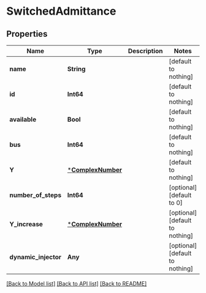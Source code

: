 # SwitchedAdmittance


## Properties
Name | Type | Description | Notes
------------ | ------------- | ------------- | -------------
**name** | **String** |  | [default to nothing]
**id** | **Int64** |  | [default to nothing]
**available** | **Bool** |  | [default to nothing]
**bus** | **Int64** |  | [default to nothing]
**Y** | [***ComplexNumber**](ComplexNumber.md) |  | [default to nothing]
**number_of_steps** | **Int64** |  | [optional] [default to 0]
**Y_increase** | [***ComplexNumber**](ComplexNumber.md) |  | [optional] [default to nothing]
**dynamic_injector** | **Any** |  | [optional] [default to nothing]


[[Back to Model list]](../README.md#models) [[Back to API list]](../README.md#api-endpoints) [[Back to README]](../README.md)


